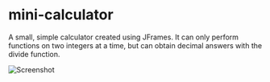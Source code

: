 # mini-calculator
A small, simple calculator created using JFrames. It can only perform functions on two integers at a time, but can obtain decimal answers with the divide function.

![Screenshot](mini-calculator.jpg)
